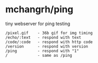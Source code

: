 # mchangrh/ping

tiny webserver for ping testing

```
/pixel.gif    - 36b gif for img timing
/echo/:text   - respond with text
/code/:code   - respond with http code
/version      - respond with version
/ping         - respond with "1"
/             - same as /ping
```
